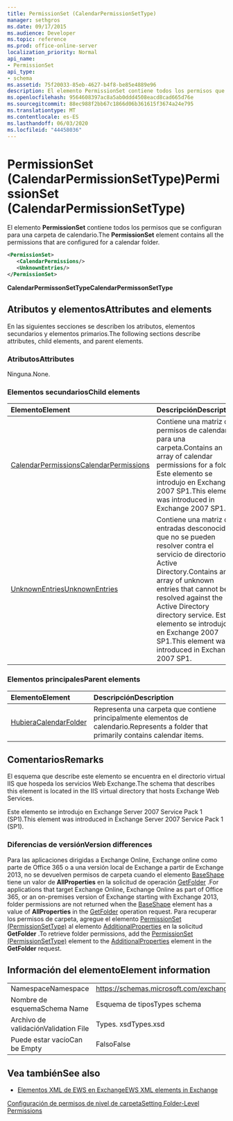 ```yaml
---
title: PermissionSet (CalendarPermissionSetType)
manager: sethgros
ms.date: 09/17/2015
ms.audience: Developer
ms.topic: reference
ms.prod: office-online-server
localization_priority: Normal
api_name:
- PermissionSet
api_type:
- schema
ms.assetid: 75f20033-85eb-4627-b4f8-be85e4889e96
description: El elemento PermissionSet contiene todos los permisos que se configuran para una carpeta de calendario.
ms.openlocfilehash: 9564608397ac8a5ab0ddd4508eacd8cad665d76e
ms.sourcegitcommit: 88ec988f2bb67c1866d06b361615f3674a24e795
ms.translationtype: MT
ms.contentlocale: es-ES
ms.lasthandoff: 06/03/2020
ms.locfileid: "44458036"
---
```

# <a name="permissionset-calendarpermissionsettype"></a><span data-ttu-id="7a643-103">PermissionSet (CalendarPermissionSetType)</span><span class="sxs-lookup"><span data-stu-id="7a643-103">PermissionSet (CalendarPermissionSetType)</span></span>

<span data-ttu-id="7a643-104">El elemento **PermissionSet** contiene todos los permisos que se configuran para una carpeta de calendario.</span><span class="sxs-lookup"><span data-stu-id="7a643-104">The **PermissionSet** element contains all the permissions that are configured for a calendar folder.</span></span> 
  
```XML
<PermissionSet>
   <CalendarPermissions/>
   <UnknownEntries/>
</PermissionSet>
```

 <span data-ttu-id="7a643-105">**CalendarPermissonSetType**</span><span class="sxs-lookup"><span data-stu-id="7a643-105">**CalendarPermissonSetType**</span></span>
## <a name="attributes-and-elements"></a><span data-ttu-id="7a643-106">Atributos y elementos</span><span class="sxs-lookup"><span data-stu-id="7a643-106">Attributes and elements</span></span>

<span data-ttu-id="7a643-107">En las siguientes secciones se describen los atributos, elementos secundarios y elementos primarios.</span><span class="sxs-lookup"><span data-stu-id="7a643-107">The following sections describe attributes, child elements, and parent elements.</span></span>
  
### <a name="attributes"></a><span data-ttu-id="7a643-108">Atributos</span><span class="sxs-lookup"><span data-stu-id="7a643-108">Attributes</span></span>

<span data-ttu-id="7a643-109">Ninguna.</span><span class="sxs-lookup"><span data-stu-id="7a643-109">None.</span></span>
  
### <a name="child-elements"></a><span data-ttu-id="7a643-110">Elementos secundarios</span><span class="sxs-lookup"><span data-stu-id="7a643-110">Child elements</span></span>

|<span data-ttu-id="7a643-111">**Elemento**</span><span class="sxs-lookup"><span data-stu-id="7a643-111">**Element**</span></span>|<span data-ttu-id="7a643-112">**Descripción**</span><span class="sxs-lookup"><span data-stu-id="7a643-112">**Description**</span></span>|
|:-----|:-----|
|[<span data-ttu-id="7a643-113">CalendarPermissions</span><span class="sxs-lookup"><span data-stu-id="7a643-113">CalendarPermissions</span></span>](calendarpermissions.md) <br/> |<span data-ttu-id="7a643-114">Contiene una matriz de permisos de calendario para una carpeta.</span><span class="sxs-lookup"><span data-stu-id="7a643-114">Contains an array of calendar permissions for a folder.</span></span> <span data-ttu-id="7a643-115">Este elemento se introdujo en Exchange 2007 SP1.</span><span class="sxs-lookup"><span data-stu-id="7a643-115">This element was introduced in Exchange 2007 SP1.</span></span>  <br/> |
|[<span data-ttu-id="7a643-116">UnknownEntries</span><span class="sxs-lookup"><span data-stu-id="7a643-116">UnknownEntries</span></span>](unknownentries.md) <br/> |<span data-ttu-id="7a643-117">Contiene una matriz de entradas desconocidas que no se pueden resolver contra el servicio de directorio de Active Directory.</span><span class="sxs-lookup"><span data-stu-id="7a643-117">Contains an array of unknown entries that cannot be resolved against the Active Directory directory service.</span></span> <span data-ttu-id="7a643-118">Este elemento se introdujo en Exchange 2007 SP1.</span><span class="sxs-lookup"><span data-stu-id="7a643-118">This element was introduced in Exchange 2007 SP1.</span></span>  <br/> |
   
### <a name="parent-elements"></a><span data-ttu-id="7a643-119">Elementos principales</span><span class="sxs-lookup"><span data-stu-id="7a643-119">Parent elements</span></span>

|<span data-ttu-id="7a643-120">**Elemento**</span><span class="sxs-lookup"><span data-stu-id="7a643-120">**Element**</span></span>|<span data-ttu-id="7a643-121">**Descripción**</span><span class="sxs-lookup"><span data-stu-id="7a643-121">**Description**</span></span>|
|:-----|:-----|
|[<span data-ttu-id="7a643-122">Hubiera</span><span class="sxs-lookup"><span data-stu-id="7a643-122">CalendarFolder</span></span>](calendarfolder.md) <br/> |<span data-ttu-id="7a643-123">Representa una carpeta que contiene principalmente elementos de calendario.</span><span class="sxs-lookup"><span data-stu-id="7a643-123">Represents a folder that primarily contains calendar items.</span></span>  <br/> |
   
## <a name="remarks"></a><span data-ttu-id="7a643-124">Comentarios</span><span class="sxs-lookup"><span data-stu-id="7a643-124">Remarks</span></span>

<span data-ttu-id="7a643-125">El esquema que describe este elemento se encuentra en el directorio virtual IIS que hospeda los servicios Web Exchange.</span><span class="sxs-lookup"><span data-stu-id="7a643-125">The schema that describes this element is located in the IIS virtual directory that hosts Exchange Web Services.</span></span>
  
<span data-ttu-id="7a643-126">Este elemento se introdujo en Exchange Server 2007 Service Pack 1 (SP1).</span><span class="sxs-lookup"><span data-stu-id="7a643-126">This element was introduced in Exchange Server 2007 Service Pack 1 (SP1).</span></span>
  
### <a name="version-differences"></a><span data-ttu-id="7a643-127">Diferencias de versión</span><span class="sxs-lookup"><span data-stu-id="7a643-127">Version differences</span></span>

<span data-ttu-id="7a643-128">Para las aplicaciones dirigidas a Exchange Online, Exchange online como parte de Office 365 o a una versión local de Exchange a partir de Exchange 2013, no se devuelven permisos de carpeta cuando el elemento [BaseShape](baseshape.md) tiene un valor de **AllProperties** en la solicitud de operación [GetFolder](getfolder-operation.md) .</span><span class="sxs-lookup"><span data-stu-id="7a643-128">For applications that target Exchange Online, Exchange Online as part of Office 365, or an on-premises version of Exchange starting with Exchange 2013, folder permissions are not returned when the [BaseShape](baseshape.md) element has a value of **AllProperties** in the [GetFolder](getfolder-operation.md) operation request.</span></span> <span data-ttu-id="7a643-129">Para recuperar los permisos de carpeta, agregue el elemento [PermissionSet (PermissionSetType)](permissionset-permissionsettype.md) al elemento [AdditionalProperties](additionalproperties.md) en la solicitud **GetFolder** .</span><span class="sxs-lookup"><span data-stu-id="7a643-129">To retrieve folder permissions, add the [PermissionSet (PermissionSetType)](permissionset-permissionsettype.md) element to the [AdditionalProperties](additionalproperties.md) element in the **GetFolder** request.</span></span> 
  
## <a name="element-information"></a><span data-ttu-id="7a643-130">Información del elemento</span><span class="sxs-lookup"><span data-stu-id="7a643-130">Element information</span></span>

|||
|:-----|:-----|
|<span data-ttu-id="7a643-131">Namespace</span><span class="sxs-lookup"><span data-stu-id="7a643-131">Namespace</span></span>  <br/> |https://schemas.microsoft.com/exchange/services/2006/types  <br/> |
|<span data-ttu-id="7a643-132">Nombre de esquema</span><span class="sxs-lookup"><span data-stu-id="7a643-132">Schema Name</span></span>  <br/> |<span data-ttu-id="7a643-133">Esquema de tipos</span><span class="sxs-lookup"><span data-stu-id="7a643-133">Types schema</span></span>  <br/> |
|<span data-ttu-id="7a643-134">Archivo de validación</span><span class="sxs-lookup"><span data-stu-id="7a643-134">Validation File</span></span>  <br/> |<span data-ttu-id="7a643-135">Types. xsd</span><span class="sxs-lookup"><span data-stu-id="7a643-135">Types.xsd</span></span>  <br/> |
|<span data-ttu-id="7a643-136">Puede estar vacío</span><span class="sxs-lookup"><span data-stu-id="7a643-136">Can be Empty</span></span>  <br/> |<span data-ttu-id="7a643-137">Falso</span><span class="sxs-lookup"><span data-stu-id="7a643-137">False</span></span>  <br/> |
   
## <a name="see-also"></a><span data-ttu-id="7a643-138">Vea también</span><span class="sxs-lookup"><span data-stu-id="7a643-138">See also</span></span>



- [<span data-ttu-id="7a643-139">Elementos XML de EWS en Exchange</span><span class="sxs-lookup"><span data-stu-id="7a643-139">EWS XML elements in Exchange</span></span>](ews-xml-elements-in-exchange.md)


[<span data-ttu-id="7a643-140">Configuración de permisos de nivel de carpeta</span><span class="sxs-lookup"><span data-stu-id="7a643-140">Setting Folder-Level Permissions</span></span>](https://msdn.microsoft.com/library/c7530e86-5112-401c-b10a-9c054ae59f07%28Office.15%29.aspx)


